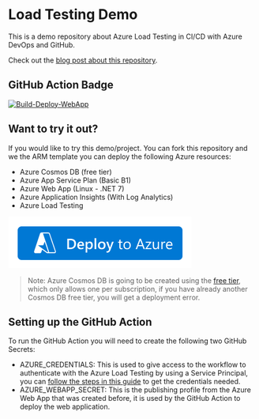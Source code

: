 # Load Testing Demo

This is a demo repository about Azure Load Testing in CI/CD with Azure DevOps and GitHub.

Check out the [blog post about this repository](https://xpirit.com/adding-load-testing-to-your-workflows).

## GitHub Action Badge
[![Build-Deploy-WebApp](https://github.com/dsanchezcr/LoadTestingDemo/actions/workflows/workflow.yml/badge.svg)](https://github.com/dsanchezcr/LoadTestingDemo/actions/workflows/workflow.yml)

## Want to try it out?

If you would like to try this demo/project. You can fork this repository and we the ARM template you can deploy the following Azure resources:

- Azure Cosmos DB (free tier)
- Azure App Service Plan (Basic B1)
- Azure Web App (Linux - .NET 7)
- Azure Application Insights (With Log Analytics)
- Azure Load Testing

[![Deploy to Azure](img/deploy.png)](https://portal.azure.com/#create/Microsoft.Template/uri/https%3A%2F%2Fraw.githubusercontent.com%2Fdsanchezcr%2FLoadTestingDemo%2Fmain%2FARM%2Ftemplate.json)

> Note: Azure Cosmos DB is going to be created using the [free tier](https://learn.microsoft.com/azure/cosmos-db/free-tier), which only allows one per subscription, if you have already another Cosmos DB free tier, you will get a deployment error.

## Setting up the GitHub Action

To run the GitHub Action you will need to create the following two GitHub Secrets:

- AZURE_CREDENTIALS: This is used to give access to the workflow to authenticate with the Azure Load Testing by using a Service Principal, you can [follow the steps in this guide](https://github.com/Azure/load-testing#azure-service-principal-for-rbac) to get the credentials needed.
- AZURE_WEBAPP_SECRET: This is the publishing profile from the Azure Web App that was created before, it is used by the GitHub Action to deploy the web application.